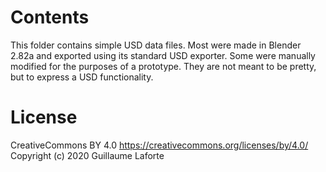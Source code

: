 # Contents

This folder contains simple USD data files.
Most were made in Blender 2.82a and exported using its standard USD exporter.
Some were manually modified for the purposes of a prototype.
They are not meant to be pretty, but to express a USD functionality.

# License

CreativeCommons BY 4.0
https://creativecommons.org/licenses/by/4.0/
Copyright (c) 2020 Guillaume Laforte
